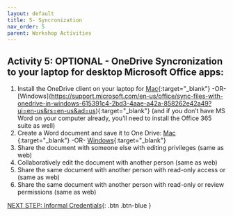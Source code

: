 ```yaml
---
layout: default
title: 5- Syncronization
nav_order: 5
parent: Workshop Activities
---
```


## Activity 5: OPTIONAL - OneDrive Syncronization to your laptop for desktop Microsoft Office apps:
1. Install the OneDrive client on your laptop for [Mac](https://support.microsoft.com/en-us/office/sync-files-with-onedrive-on-macos-d11b9f29-00bb-4172-be39-997da46f913f?ui=en-us&rs=en-us&ad=us){:target="_blank"}  -OR- [Windows]{https://support.microsoft.com/en-us/office/sync-files-with-onedrive-in-windows-615391c4-2bd3-4aae-a42a-858262e42a49?ui=en-us&rs=en-us&ad=us){:target="_blank"} (and if you don’t have MS Word on your computer already, you’ll need to install the Office 365 suite as well)
2. Create a Word document and save it to One Drive: [Mac](https://support.microsoft.com/en-gb/office/save-a-file-in-office-for-mac-421a5172-9bc6-4ef0-b452-c0939bdce786#:~:text=From%20your%20computer%2C%20click%20File,the%20name%20of%20your%20document.) {:target="_blank"}  -OR- [Windows](https://support.microsoft.com/en-us/office/save-your-document-to-onedrive-in-word-d7c23ed3-a80a-4ff4-ade5-91211a7614f3){:target="_blank"} 
3. Share the document with someone else with editing privileges (same as web)
4. Collaboratively edit the document with another person (same as web)
5. Share the same document with another person with read-only access or (same as web)
6. Share the same document with another person with read-only or review permissions (same as web)

  
<script>  

    function toggle(input) {
        var x = document.getElementById(input);
        if (x.style.display === "none") {
            x.style.display = "block";
        } else {
            x.style.display = "none";
        }
    }
</script>

[NEXT STEP: Informal Credentials](informal-credentials.html){: .btn .btn-blue }
